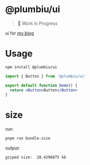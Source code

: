# @plumbiu/ui

> 🚧 Work in Progress

ui for [my blog](https://github.com/Plumbiu/blog)

# Usage

```bash
npm install @plumbiu/ui
```

```jsx
import { Button } from '@plumbiu/ui'

export default function Demo() {
  return <Button>Button</Button>
}
```
# size

run:

```bash
pnpm run bundle-size
```

output:

```txt
gziped size:  28.4296875 kb
```